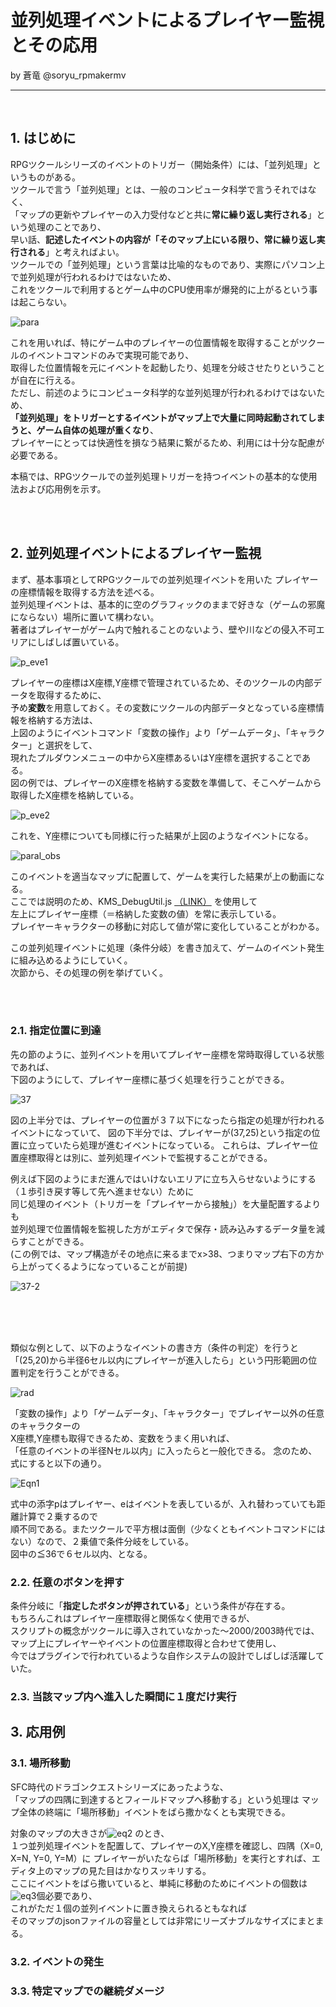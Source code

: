 # 並列処理イベントによるプレイヤー監視とその応用

by 蒼竜 @soryu_rpmakermv

-------------------------------------------------

<br>

## 1. はじめに
RPGツクールシリーズのイベントのトリガー（開始条件）には、「並列処理」というものがある。    
ツクールで言う「並列処理」とは、一般のコンピュータ科学で言うそれではなく、    
「マップの更新やプレイヤーの入力受付などと共に**常に繰り返し実行される**」という処理のことであり、      
早い話、**記述したイベントの内容が「そのマップ上にいる限り、常に繰り返し実行される**」と考えればよい。    
ツクールでの「並列処理」という言葉は比喩的なものであり、実際にパソコン上で並列処理が行われるわけではないため、     
これをツクールで利用するとゲーム中のCPU使用率が爆発的に上がるという事は起こらない。

![para](https://user-images.githubusercontent.com/64351233/80951050-0f095400-8e32-11ea-8947-e27399fb04b8.png)

これを用いれば、特にゲーム中のプレイヤーの位置情報を取得することがツクールのイベントコマンドのみで実現可能であり、   
取得した位置情報を元にイベントを起動したり、処理を分岐させたりということが自在に行える。    
ただし、前述のようにコンピュータ科学的な並列処理が行われるわけではないため、    
**「並列処理」をトリガーとするイベントがマップ上で大量に同時起動されてしまうと、ゲーム自体の処理が重くなり**、    
プレイヤーにとっては快適性を損なう結果に繋がるため、利用には十分な配慮が必要である。

本稿では、RPGツクールでの並列処理トリガーを持つイベントの基本的な使用法および応用例を示す。

<br><br>


## 2. 並列処理イベントによるプレイヤー監視
まず、基本事項としてRPGツクールでの並列処理イベントを用いた
プレイヤーの座標情報を取得する方法を述べる。   
並列処理イベントは、基本的に空のグラフィックのままで好きな（ゲームの邪魔にならない）場所に置いて構わない。   
著者はプレイヤーがゲーム内で触れることのないよう、壁や川などの侵入不可エリアにしばしば置いている。   


![p_eve1](https://user-images.githubusercontent.com/64351233/80929176-c7a8a680-8de4-11ea-90f9-b15a6b18f1a5.png)

プレイヤーの座標はX座標,Y座標で管理されているため、そのツクールの内部データを取得するために、  
予め**変数**を用意しておく。その変数にツクールの内部データとなっている座標情報を格納する方法は、    
上図のようにイベントコマンド「変数の操作」より「ゲームデータ」、「キャラクター」と選択をして、    
現れたプルダウンメニューの中からX座標あるいはY座標を選択することである。  
図の例では、プレイヤーのX座標を格納する変数を準備して、そこへゲームから取得したX座標を格納している。


![p_eve2](https://user-images.githubusercontent.com/64351233/80929177-c9726a00-8de4-11ea-800b-c90b924e85f7.png)

これを、Y座標についても同様に行った結果が上図のようなイベントになる。

![paral_obs](https://user-images.githubusercontent.com/64351233/80929347-24589100-8de6-11ea-9743-8df544fdce04.gif)

このイベントを適当なマップに配置して、ゲームを実行した結果が上の動画になる。  
ここでは説明のため、KMS_DebugUtil.js [（LINK）](http://ytomy.sakura.ne.jp/tkool/rpgtech/tech_mv/develop/debug_util.html) を使用して    
左上にプレイヤー座標（＝格納した変数の値）を常に表示している。     
プレイヤーキャラクターの移動に対応して値が常に変化していることがわかる。    


この並列処理イベントに処理（条件分岐）を書き加えて、ゲームのイベント発生に組み込めるようにしていく。   
次節から、その処理の例を挙げていく。

<br><br>


### 2.1. 指定位置に到達

先の節のように、並列イベントを用いてプレイヤー座標を常時取得している状態であれば、   
下図のようにして、プレイヤー座標に基づく処理を行うことができる。

![37](https://user-images.githubusercontent.com/64351233/80946458-0fe9b800-8e29-11ea-8bc1-662db91a2caa.png)

図の上半分では、プレイヤーの位置が３７以下になったら指定の処理が行われるイベントになっていて、
図の下半分では、プレイヤーが(37,25)という指定の位置に立っていたら処理が進むイベントになっている。
これらは、プレイヤー位置座標取得とは別に、並列処理イベントで監視することができる。


  
例えば下図のようにまだ進んではいけないエリアに立ち入らせないようにする（１歩引き戻す等して先へ進ませない）ために        
同じ処理のイベント（トリガーを「プレイヤーから接触」）を大量配置するよりも    
並列処理で位置情報を監視した方がエディタで保存・読み込みするデータ量を減らすことができる。   
(この例では、マップ構造がその地点に来るまでx>38、つまりマップ右下の方から上がってくるようになっていることが前提)       

![37-2](https://user-images.githubusercontent.com/64351233/80946672-85ee1f00-8e29-11ea-921b-28a346c232a1.png)


<br><br><br>


類似な例として、以下のようなイベントの書き方（条件の判定）を行うと   
「(25,20)から半径6セル以内にプレイヤーが進入したら」という円形範囲の位置判定を行うことができる。

![rad](https://user-images.githubusercontent.com/64351233/80948978-1595cc80-8e2e-11ea-8d04-8bf27d02b311.png)


「変数の操作」より「ゲームデータ」、「キャラクター」でプレイヤー以外の任意のキャラクターの   
X座標,Y座標も取得できるため、変数をうまく用いれば、    
「任意のイベントの半径Nセル以内」に入ったらと一般化できる。
念のため、式にすると以下の通り。

![Eqn1](https://user-images.githubusercontent.com/64351233/80949768-9f926500-8e2f-11ea-8839-07329faea3b5.gif)

式中の添字pはプレイヤー、eはイベントを表しているが、入れ替わっていても距離計算で２乗するので   
順不同である。またツクールで平方根は面倒（少なくともイベントコマンドにはない）なので、２乗値で条件分岐をしている。   
図中の≦36で６セル以内、となる。

### 2.2. 任意のボタンを押す

条件分岐に「**指定したボタンが押されている**」という条件が存在する。    
もちろんこれはプレイヤー座標取得と関係なく使用できるが、    
スクリプトの概念がツクールに導入されていなかった～2000/2003時代では、   
マップ上にプレイヤーやイベントの位置座標取得と合わせて使用し、     
今ではプラグインで行われているような自作システムの設計でしばしば活躍していた。


### 2.3. 当該マップ内へ進入した瞬間に１度だけ実行






## 3. 応用例

### 3.1. 場所移動

SFC時代のドラゴンクエストシリーズにあったような、   
「マップの四隅に到達するとフィールドマップへ移動する」という処理は
マップ全体の終端に「場所移動」イベントをばら撒かなくとも実現できる。

対象のマップの大きさが![eq2](https://user-images.githubusercontent.com/64351233/80951861-a4f1ae80-8e33-11ea-9b9d-ba756ac2edad.gif)
のとき、   
１つ並列処理イベントを配置して、プレイヤーのX,Y座標を確認し、四隅（X=0, X=N, Y=0, Y=M）に
プレイヤーがいたならば「場所移動」を実行とすれば、エディタ上のマップの見た目はかなりスッキリする。   
ここにイベントをばら撒いていると、単純に移動のためにイベントの個数は![eq3](https://user-images.githubusercontent.com/64351233/80951857-a4591800-8e33-11ea-8108-9a4bac8a4cb5.gif)個必要であり、    
これがただ１個の並列イベントに置き換えられるともなれば  
そのマップのjsonファイルの容量としては非常にリーズナブルなサイズにまとまる。



### 3.2. イベントの発生


### 3.3. 特定マップでの継続ダメージ

